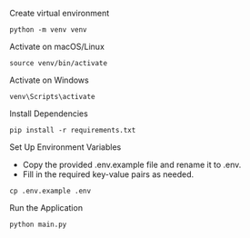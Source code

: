 
Create virtual environment

```
python -m venv venv
```

Activate on macOS/Linux

```
source venv/bin/activate
```
Activate on Windows
```
venv\Scripts\activate
```

Install Dependencies

```
pip install -r requirements.txt
```

Set Up Environment Variables

-	Copy the provided .env.example file and rename it to .env.
-	Fill in the required key-value pairs as needed.
```
cp .env.example .env
```
Run the Application
```
python main.py
```
